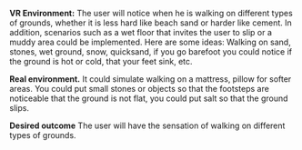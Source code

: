 **VR Environment:**
The user will notice when he is walking on different types of grounds, whether it is less hard like beach sand or harder like cement. In addition, scenarios such as a wet floor that invites the user to slip or a muddy area could be implemented. Here are some ideas:
Walking on sand, stones, wet ground, snow, quicksand, if you go barefoot you could notice if the ground is hot or cold, that your feet sink, etc.

**Real environment.**
It could simulate walking on a mattress, pillow for softer areas. You could put small stones or objects so that the footsteps are noticeable that the ground is not flat, you could put salt so that the ground slips.

**Desired outcome**
The user will have the sensation of walking on different types of grounds.
